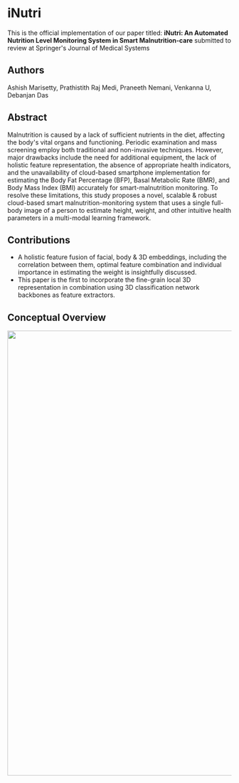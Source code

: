# iNutri
This is the official implementation of our paper titled: **iNutri: An Automated Nutrition Level Monitoring System in Smart Malnutrition-care** submitted to review at Springer's Journal of Medical Systems

## Authors
Ashish Marisetty, Prathistith Raj Medi, Praneeth Nemani, Venkanna U, Debanjan Das

## Abstract
Malnutrition is caused by a lack of sufficient nutrients in the diet, affecting the body's vital organs and functioning. 
Periodic examination and mass screening employ both traditional and non-invasive techniques. However, major drawbacks include the need for additional equipment, the lack of holistic feature representation, the absence of appropriate health indicators, and the unavailability of cloud-based smartphone implementation for estimating the Body Fat Percentage (BFP), Basal Metabolic Rate (BMR), and Body Mass Index (BMI) accurately for smart-malnutrition monitoring. To resolve these limitations, this study proposes a novel, scalable \& robust cloud-based smart malnutrition-monitoring system that uses a single full-body image of a person to estimate height, weight, and other intuitive health parameters in a multi-modal learning framework. 

## Contributions
- A holistic feature fusion of facial, body \& 3D embeddings, including the correlation between them, optimal feature combination and individual importance in estimating the weight is insightfully discussed.
- This paper is the first to incorporate the fine-grain local 3D representation in combination using 3D classification network backbones as feature extractors.

## Conceptual Overview
<img src="Images/ImgPP_page-0001.jpg" width="1000"/>

